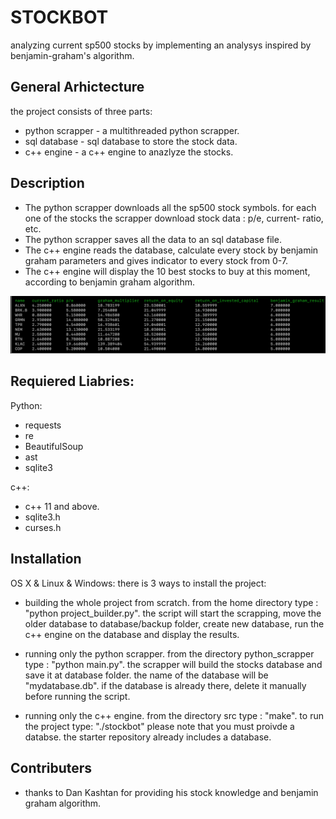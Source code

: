 # STOCKBOT

 analyzing current sp500 stocks by implementing an analysys inspired by  benjamin-graham's algorithm. 

## General Arhictecture 

  the project consists of three parts:
 - python scrapper - a multithreaded python scrapper.
 - sql database - sql database to store the stock data.
 - c++ engine - a c++ engine to anazlyze the stocks.

## Description 

- The python scrapper downloads all the sp500 stock symbols. for each one of the stocks the scrapper download stock data : p/e, current-     ratio, etc.
- The python scrapper saves all the data to an sql database file.
- The c++ engine reads the database, calculate every stock by benjamin graham parameters and gives indicator to every stock from 0-7.
- The c++ engine will display the 10 best stocks to buy at this moment, according to benjamin graham algorithm. 


![GitHub Logo](/images/gui.png)


## Requiered Liabries:

Python:
   - requests
   - re
   - BeautifulSoup 
   - ast
   - sqlite3 

c++:
   - c++ 11 and above.
   - sqlite3.h
   - curses.h
   
## Installation
OS X & Linux & Windows: there is 3 ways to install the project:
  
  - building the whole project from scratch.
     from the home directory type : "python project_builder.py". the script will start the scrapping, move the older database to                  database/backup folder, create new database, run the c++ engine on the database and display the results.
  
   - running only the python scrapper.
     from the directory python_scrapper type : "python main.py". the scrapper will build the stocks database and save it at database            folder. the name of the database will be "mydatabase.db". if the database is already there, delete it manually before running the          script.
   
   - running only the c++ engine.
     from the directory src type : "make". to run the project type: "./stockbot"
     please note that you must proivde a databse. the starter repository already includes a database.
    
        
   
        
 ## Contributers
 - thanks to Dan Kashtan for providing his stock knowledge and benjamin graham algorithm. 

